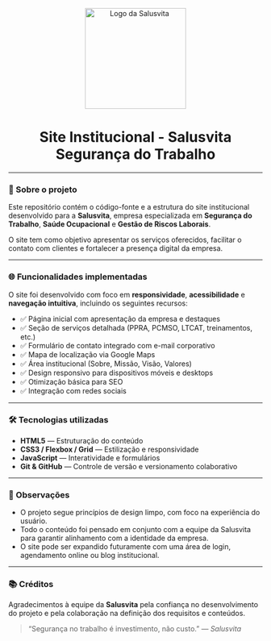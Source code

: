 <p align="center">
  <img src="assets/images/salusvita_logo.png" alt="Logo da Salusvita" width="200"/>
</p>

<h1 align="center">Site Institucional - Salusvita Segurança do Trabalho</h1>

---

### 🏢 Sobre o projeto

Este repositório contém o código-fonte e a estrutura do site institucional desenvolvido para a **Salusvita**, empresa especializada em **Segurança do Trabalho**, **Saúde Ocupacional** e **Gestão de Riscos Laborais**.

O site tem como objetivo apresentar os serviços oferecidos, facilitar o contato com clientes e fortalecer a presença digital da empresa.

---

### 🌐 Funcionalidades implementadas

O site foi desenvolvido com foco em **responsividade**, **acessibilidade** e **navegação intuitiva**, incluindo os seguintes recursos:

- ✅ Página inicial com apresentação da empresa e destaques
- ✅ Seção de serviços detalhada (PPRA, PCMSO, LTCAT, treinamentos, etc.)
- ✅ Formulário de contato integrado com e-mail corporativo
- ✅ Mapa de localização via Google Maps
- ✅ Área institucional (Sobre, Missão, Visão, Valores)
- ✅ Design responsivo para dispositivos móveis e desktops
- ✅ Otimização básica para SEO
- ✅ Integração com redes sociais

---

### 🛠️ Tecnologias utilizadas

- **HTML5** — Estruturação do conteúdo
- **CSS3 / Flexbox / Grid** — Estilização e responsividade
- **JavaScript** — Interatividade e formulários
- **Git & GitHub** — Controle de versão e versionamento colaborativo

---

### 📌 Observações

- O projeto segue princípios de design limpo, com foco na experiência do usuário.
- Todo o conteúdo foi pensado em conjunto com a equipe da Salusvita para garantir alinhamento com a identidade da empresa.
- O site pode ser expandido futuramente com uma área de login, agendamento online ou blog institucional.

---

### 📚 Créditos

Agradecimentos à equipe da **Salusvita** pela confiança no desenvolvimento do projeto e pela colaboração na definição dos requisitos e conteúdos.

> “Segurança no trabalho é investimento, não custo.” — *Salusvita*
